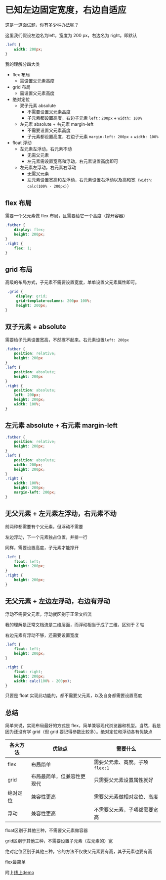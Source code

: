 # 已知左边固定宽度，右边自适应



这是一道面试题，你有多少种办法呢？

这里我们假设左边名为left，宽度为 200 px，右边名为 right。即默认

```css
.left {
    width: 200px;
}
```



我的理解分四大类

- flex 布局
  - 需设置父元素高度
- grid 布局
  - 需设置父元素高度
- 绝对定位 
  - 双子元素 absolute
    - 不需要设置父元素高度
    - 子元素都设置高度，右边子元素 `left：200px` + `width: 100%`
  - 左元素 absolute + 右元素 margin-left
    - 不需要设置父元素高度
    - 子元素都设置高度，右边子元素 `margin-left: 200px` + `width: 100%`
- float 浮动
  - 左元素左浮动，右元素不动
    - 无需父元素
    - 左元素需设置宽高和浮动，右元素设置高度即可
  - 左元素左浮动，右元素右浮动
    - 无需父元素
    - 左元素设置宽高和左浮动，右元素设置右浮动以及高和宽（`width: calc(100% - 200px)`）



## flex 布局

需要一个父元素做 flex 布局，且需要给它一个高度（撑开容器）

```css
.father {
    display: flex;
    height: 200px;
}
.right {
    flex: 1;
}
```

## grid 布局

高级的布局方式，子元素不需要设置宽度，单单设置父元素属性即可。

```css
 .grid {
     display: grid;
     grid-template-columns: 200px 100%;
     height: 200px;
}
```

## 双子元素 + absolute

需要给子元素设置宽高，不然撑不起来。右元素设置`left: 200px`

```css
.father {
    position: relative;
    height: 200px
}
.left {
    position: absolute;
    height: 200px
}
.right {
    position: absolute;
    left: 200px;
    height: 200px;
    width: 100%;
}
```

## 左元素 absolute + 右元素 margin-left

```css
.father {
    position: relative;
    height: 200px;
}
.left {
    position: absolute;
    width: 200px;
    height: 200px;
}
.right {
    width: 100%;
    height: 200px;
    margin-left: 200px;
}
```

## 无父元素 + 左元素左浮动，右元素不动

前两种都需要有个父元素，但浮动不需要

左边浮动，下一个元素独占位置，并排一行

同样，需要设置高度，子元素才能撑开

```css
.left {
    float: left;
    height: 200px;
}
.right {
    height: 200px;
}
```

## 无父元素 + 左边左浮动，右边有浮动

浮动不需要父元素，浮动就区别于正常文档流

我的理解是正常文档流是二维层面，而浮动相当于成了三维，区别于 Z 轴

右边元素有浮动不够，还需要设置宽度

```css
.left {
    float: left;
    height: 200px;
}

.right {
    float: right;
    height: 200px;
    width: calc(100% - 200px);
}
```

只要是 float 实现此功能的，都不需要父元素，以及自身都需要设置高度

## 总结

简单来说，实现布局最好的方式是 flex，简单兼容现代浏览器和机型。当然，我是因为还没有学 grid（但 grid 要记得参数比较多）。绝对定位和浮动各有优缺点

| 各大方法 | 优缺点                     | 需要什么                        |
| -------- | -------------------------- | ------------------------------- |
| flex     | 布局简单                   | 需要父元素、高度。子项 `flex:1` |
| grid     | 布局最简单，但兼容性更现代 | 只需要父元素设置属性就好        |
| 绝对定位 | 兼容性更高                 | 需要父元素做相对定位、高度      |
| 浮动     | 兼容性更高                 | 不需要父元素，子项都需要宽高    |

float区别于其他三种，不需要父元素做容器

grid区别于其他三种，不需要设置子元素（左元素的）宽

绝对定位区别于其他三种，它的方法不仅使父元素要有高，其子元素也要有高

flex最简单

附上[线上demo](https://azhubaby.com/demo/左边固定，右边自适应.html)

